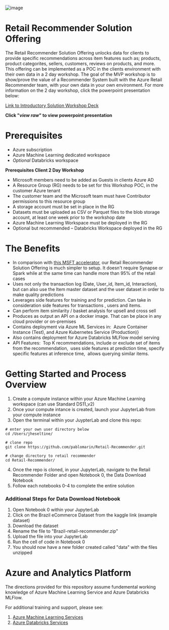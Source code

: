 ![image](https://user-images.githubusercontent.com/113465005/213256471-04917667-69ab-4126-8cc6-72bc940f0fe0.png)


# Retail Recommender Solution Offering
The Retail Recommender Solution Offering unlocks data for clients to provide specific recommendations across item features such as; products, product categorites, sellers, customers, reviews on products, and more. This offering can be implemented as a POC in the clients environment with their own data in a 2 day workshop. The goal of the MVP workshop is to show/prove the value of a Recommender System built with the Azure Retail Recommender team, with your own data in your own environment. For more information on the 2 day workshop, click the powerpoint presentation below:

[Link to Introductory Solution Workshop Deck](https://github.com/pablomarin/Retail-Recommender/blob/main/Recomender-Presentation%20-%20Pitch%20Deck.pptx)

**Click "*view raw*" to view powerpoint presentation**

# Prerequisites
* Azure subscription
* Azure Machine Learning dedicated workspace
* *Optional* Databricks workspace

**Prerequisites Client 2 Day Workshop**
* Microsoft members need to be added as Guests in clients Azure AD
* A Resource Group (RG)  needs to be set for this Workshop POC, in the customer Azure tenant
* The customer team and the Microsoft team must have Contributor permissions to this resource group
* A storage account must be set in place in the RG
* Datasets must be uploaded as CSV or Parquet files to the blob storage account, at least one week prior to the workshop date
* Azure Machine Learning Workspace must be deployed in the RG
* Optional but recommended – Databricks Workspace deployed in the RG


# The Benefits
* In comparison with [this MSFT accelerator](https://github.com/microsoft/Azure-Synapse-Retail-Recommender-Solution-Accelerator), our Retail Recommender Solution Offering is much simpler to setup. It doesn't require Synapse or Spark while at the same time can handle more than 95% of the retail cases
* Uses not only the transaction log (Date, User_id, Item_id, Interaction), but can also use the Item master dataset and the user dataset in order to make quality predictions 
* Leverages side features for training and for prediction. Can take in consideration side features for transactions , users and items.
* Can perform item similarity / basket analysis for upsell and cross sell
* Produces as output an API on a docker image. That can be place in any cloud provider or on-premises
* Contains deployment via Azure ML Services in:  Azure Container Instance (Test), and Azure Kubernetes Service (Production)}
* Also contains deployment for Azure Databricks MLFlow model serving
* API Features:  Top K recommendations, include or exclude set of items from the recommendation,  uses side features at prediction time, specify specific features at inference time,  allows querying similar items.

# Getting Started and Process Overview 
1. Create a compute instance within your Azure Machine Learning workspace (can use Standard DS11_v2)
2. Once your compute intance is created, launch your JupyterLab from your compute instance 
3. Open the terminal within your JuypterLab and clone this repo:
```
# enter your own user directory below
cd /Users/jheseltine/

# clone repo
git clone https://github.com/pablomarin/Retail-Recommender.git

# change directory to retail recommender
cd Retail-Recommender/
```
4. Once the repo is cloned, in your JupyterLab, navigate to the Retail Recommender Folder and open Notebook 0, the Data Download Notebook
5. Follow each notebooks 0-4 to complete the entire solution 

### Additional Steps for Data Download Notebook
1. Open Notebook 0 within your JupyterLab
2. Click on the Brazil eCommerce Dataset from the kaggle link (example dataset)
3. Download the dataset
4. Rename the file to "Brazil-retail-recommender.zip"
5. Upload the file into your JupyterLab 
6. Run the cell of code in Notebook 0
7. You should now have a new folder created called "data" with the files unzipped


# Azure and Analytics Platform
The directions provided for this repository assume fundemental working knowledge of Azure Machine Learning Service and Azure Databricks MLFlow.

For additional training and support, please see:
1. [Azure Machine Learning Services](https://azure.microsoft.com/en-us/services/machine-learning/)
2. [Azure Databricks Services](https://azure.microsoft.com/en-us/products/databricks/)
